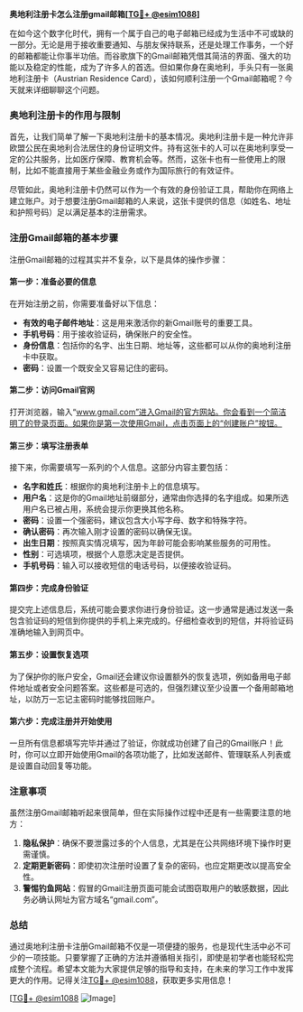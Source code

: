 **奥地利注册卡怎么注册gmail邮箱[[TG💪+ @esim1088](https://t.me/s/esim1088)]**

在如今这个数字化时代，拥有一个属于自己的电子邮箱已经成为生活中不可或缺的一部分。无论是用于接收重要通知、与朋友保持联系，还是处理工作事务，一个好的邮箱都能让你事半功倍。而谷歌旗下的Gmail邮箱凭借其简洁的界面、强大的功能以及稳定的性能，成为了许多人的首选。但如果你身在奥地利，手头只有一张奥地利注册卡（Austrian Residence Card），该如何顺利注册一个Gmail邮箱呢？今天就来详细聊聊这个问题。

### 奥地利注册卡的作用与限制

首先，让我们简单了解一下奥地利注册卡的基本情况。奥地利注册卡是一种允许非欧盟公民在奥地利合法居住的身份证明文件。持有这张卡的人可以在奥地利享受一定的公共服务，比如医疗保障、教育机会等。然而，这张卡也有一些使用上的限制，比如不能直接用于某些金融业务或作为国际旅行的有效证件。

尽管如此，奥地利注册卡仍然可以作为一个有效的身份验证工具，帮助你在网络上建立账户。对于想要注册Gmail邮箱的人来说，这张卡提供的信息（如姓名、地址和护照号码）足以满足基本的注册需求。

### 注册Gmail邮箱的基本步骤

注册Gmail邮箱的过程其实并不复杂，以下是具体的操作步骤：

#### 第一步：准备必要的信息

在开始注册之前，你需要准备好以下信息：
- **有效的电子邮件地址**：这是用来激活你的新Gmail账号的重要工具。
- **手机号码**：用于接收验证码，确保账户的安全性。
- **身份信息**：包括你的名字、出生日期、地址等，这些都可以从你的奥地利注册卡中获取。
- **密码**：设置一个既安全又容易记住的密码。

#### 第二步：访问Gmail官网

打开浏览器，输入“www.gmail.com”进入Gmail的官方网站。你会看到一个简洁明了的登录页面。如果你是第一次使用Gmail，点击页面上的“创建账户”按钮。

#### 第三步：填写注册表单

接下来，你需要填写一系列的个人信息。这部分内容主要包括：
- **名字和姓氏**：根据你的奥地利注册卡上的信息填写。
- **用户名**：这是你的Gmail地址前缀部分，通常由你选择的名字组成。如果所选用户名已被占用，系统会提示你更换其他名称。
- **密码**：设置一个强密码，建议包含大小写字母、数字和特殊字符。
- **确认密码**：再次输入刚才设置的密码以确保无误。
- **出生日期**：按照真实情况填写，因为年龄可能会影响某些服务的可用性。
- **性别**：可选填项，根据个人意愿决定是否提供。
- **手机号码**：输入可以接收短信的电话号码，以便接收验证码。

#### 第四步：完成身份验证

提交完上述信息后，系统可能会要求你进行身份验证。这一步通常是通过发送一条包含验证码的短信到你提供的手机上来完成的。仔细检查收到的短信，并将验证码准确地输入到网页中。

#### 第五步：设置恢复选项

为了保护你的账户安全，Gmail还会建议你设置额外的恢复选项，例如备用电子邮件地址或者安全问题答案。这些都是可选的，但强烈建议至少设置一个备用邮箱地址，以防万一忘记主密码时能够找回账户。

#### 第六步：完成注册并开始使用

一旦所有信息都填写完毕并通过了验证，你就成功创建了自己的Gmail账户！此时，你可以立即开始使用Gmail的各项功能了，比如发送邮件、管理联系人列表或是设置自动回复等功能。

### 注意事项

虽然注册Gmail邮箱听起来很简单，但在实际操作过程中还是有一些需要注意的地方：

1. **隐私保护**：确保不要泄露过多的个人信息，尤其是在公共网络环境下操作时更需谨慎。
2. **定期更新密码**：即使初次注册时设置了复杂的密码，也应定期更改以提高安全性。
3. **警惕钓鱼网站**：假冒的Gmail注册页面可能会试图窃取用户的敏感数据，因此务必确认网址为官方域名“gmail.com”。

### 总结

通过奥地利注册卡注册Gmail邮箱不仅是一项便捷的服务，也是现代生活中必不可少的一项技能。只要掌握了正确的方法并遵循相关指引，即使是初学者也能轻松完成整个流程。希望本文能为大家提供足够的指导和支持，在未来的学习工作中发挥更大的作用。记得关注[TG💪+ @esim1088](https://t.me/s/esim1088)，获取更多实用信息！

[[TG💪+ @esim1088](https://t.me/s/esim1088) ![Image](https://i.postimg.cc/4NQfJmqS/Snipaste-2025-05-13-00-14-12.png)]
